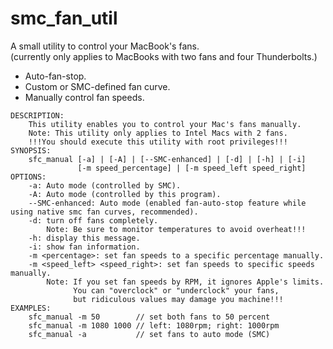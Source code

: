# smc_fan_util

A small utility to control your MacBook's fans.  
(currently only applies to MacBooks with two fans and four Thunderbolts.)

- Auto-fan-stop.
- Custom or SMC-defined fan curve.
- Manually control fan speeds.

```
DESCRIPTION:
    This utility enables you to control your Mac's fans manually.
    Note: This utility only applies to Intel Macs with 2 fans.
    !!!You should execute this utility with root privileges!!!
SYNOPSIS:
    sfc_manual [-a] | [-A] | [--SMC-enhanced] | [-d] | [-h] | [-i]
               [-m speed_percentage] | [-m speed_left speed_right]
OPTIONS:
    -a: Auto mode (controlled by SMC).
    -A: Auto mode (controlled by this program).
    --SMC-enhanced: Auto mode (enabled fan-auto-stop feature while using native smc fan curves, recommended).
    -d: turn off fans completely.
        Note: Be sure to monitor temperatures to avoid overheat!!!
    -h: display this message.
    -i: show fan information.
    -m <percentage>: set fan speeds to a specific percentage manually.
    -m <speed_left> <speed_right>: set fan speeds to specific speeds manually.
        Note: If you set fan speeds by RPM, it ignores Apple's limits.
              You can "overclock" or "underclock" your fans,
              but ridiculous values may damage you machine!!!
EXAMPLES:
    sfc_manual -m 50        // set both fans to 50 percent
    sfc_manual -m 1080 1000 // left: 1080rpm; right: 1000rpm
    sfc_manual -a           // set fans to auto mode (SMC)
```
